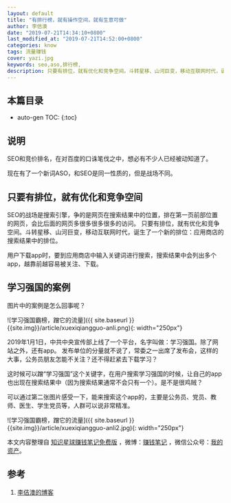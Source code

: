 ```yaml
---
layout: default
title: "有排行榜，就有操作空间，就有生意可做"
author: 李佶澳
date: "2019-07-21T14:34:10+0800"
last_modified_at: "2019-07-21T14:52:00+0800"
categories: know
tags: 流量赚钱
cover: yazi.jpg
keywords: seo,aso,排行榜,
description: 只要有排位，就有优化和竞争空间。斗转星移、山河巨变，移动互联网时代，诞生了一个新的排位：应用商店的搜索结果中的排位。
---
```


## 本篇目录

* auto-gen TOC:
{:toc}

## 说明

SEO和竞价排名，在对百度的口诛笔伐之中，想必有不少人已经被动知道了。

现在有了一个新词ASO，和SEO是同一性质的，但是战场不同。

## 只要有排位，就有优化和竞争空间

SEO的战场是搜索引擎，争的是网页在搜索结果中的位置，排在第一页前部位置的网页，会比后面的网页多很多很多很多的访问。
只要有排位，就有优化和竞争空间。斗转星移、山河巨变，移动互联网时代，诞生了一个新的排位：应用商店的搜索结果中的排位。

用户下载app时，要到应用商店中输入关键词进行搜索，搜索结果中会列出多个app，越靠前越容易被关注、下载。

## 学习强国的案例

图片中的案例是怎么回事呢？

![学习强国霸榜，蹭它的流量]({{ site.baseurl }}{{site.img}}/article/xuexiqiangguo-anli.png){: width="250px"}

2019年1月1日，中共中央宣传部上线了一个平台，名字叫做：学习强国。除了网站之外，还有app。
发布单位的分量就不说了，常委之一出席了发布会，这样的大事，公务员朋友怎能不关注？还不得赶紧去下载学习？

这时候可以蹭“学习强国”这个关键字，在用户搜索学习强国的时候，让自己的app也出现在搜索结果中（因为搜索结果通常不会只有一个）。是不是很鸡贼？

可以通过第二张图片感受一下，能来搜索这个app的，主要是公务员、党员、教师、医生、学生党员等，人群可以说非常精准。

![学习强国霸榜，蹭它的流量]({{ site.baseurl }}{{site.img}}/article/xuexiqiangguo-anli2.jpg){: width="250px"}

本文内容整理自 [知识星球赚钱笔记免费版](https://t.zsxq.com/FqrFaqz) ，微博：[赚钱笔记](https://weibo.com/6876203019/profile?rightmod=1&wvr=6&mod=personinfo&is_all=1) ，微信公众号：[我的资产](https://www.lijiaocn.com/img/invest.jpg)。

## 参考

1. [李佶澳的博客][1]

[1]: https://www.lijiaocn.com "李佶澳的博客"

